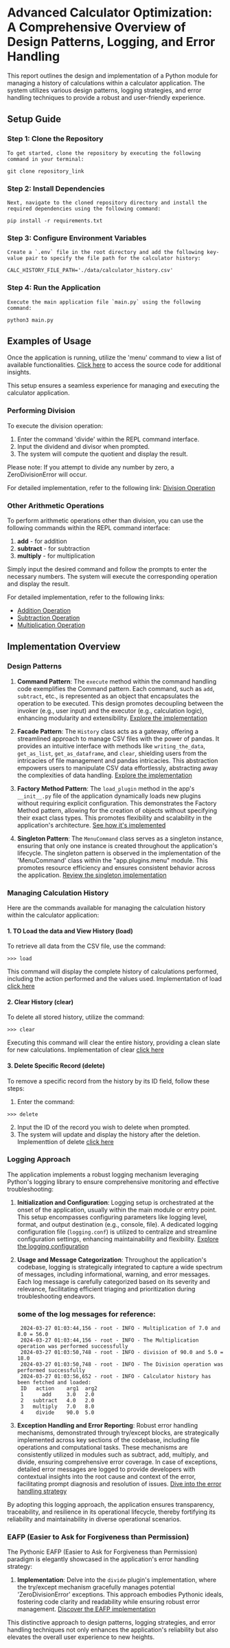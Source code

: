 # Advanced Calculator Optimization: A Comprehensive Overview of Design Patterns, Logging, and Error Handling
This report outlines the design and implementation of a Python module for managing a history of calculations within a calculator application. The system utilizes various design patterns, logging strategies, and error handling techniques to provide a robust and user-friendly experience.

## Setup Guide

### Step 1: Clone the Repository
    To get started, clone the repository by executing the following command in your terminal:

    git clone repository_link

### Step 2: Install Dependencies
    Next, navigate to the cloned repository directory and install the required dependencies using the following command:

    pip install -r requirements.txt

### Step 3: Configure Environment Variables
    Create a `.env` file in the root directory and add the following key-value pair to specify the file path for the calculator history:

    CALC_HISTORY_FILE_PATH='./data/calculator_history.csv'


### Step 4: Run the Application
    Execute the main application file `main.py` using the following command:

    python3 main.py

## Examples of Usage
Once the application is running, utilize the 'menu' command to view a list of available functionalities.
[Click here](https://github.com/aravind0815/Calculator_MidTerm/tree/main/app/plugins) to access the source code for additional insights.

This setup ensures a seamless experience for managing and executing the calculator application.

### Performing Division
To execute the division operation:
1. Enter the command 'divide' within the REPL command interface.
2. Input the dividend and divisor when prompted.
3. The system will compute the quotient and display the result.

Please note: If you attempt to divide any number by zero, a ZeroDivisionError will occur.

For detailed implementation, refer to the following link: [Division Operation](https://github.com/aravind0815/Calculator_MidTerm/blob/main/app/plugins/divide/__init__.py)

### Other Arithmetic Operations
To perform arithmetic operations other than division, you can use the following commands within the REPL command interface:

1. **add** - for addition
2. **subtract** - for subtraction
3. **multiply** - for multiplication

Simply input the desired command and follow the prompts to enter the necessary numbers. The system will execute the corresponding operation and display the result.

For detailed implementation, refer to the following links:
- [Addition Operation](https://github.com/aravind0815/Calculator_MidTerm/blob/main/app/plugins/add/__init__.py)
- [Subtraction Operation](https://github.com/aravind0815/Calculator_MidTerm/blob/main/app/plugins/subtract/__init__.py)
- [Multiplication Operation](https://github.com/aravind0815/Calculator_MidTerm/blob/main/app/plugins/multiply/__init__.py)

## Implementation Overview

### Design Patterns

1. **Command Pattern**:
   The `execute` method within the command handling code exemplifies the Command pattern. Each command, such as `add`, `subtract`, etc., is represented as an object that encapsulates the operation to be executed. This design promotes decoupling between the invoker (e.g., user input) and the executor (e.g., calculation logic), enhancing modularity and extensibility.
   [Explore the implementation](https://github.com/aravind0815/Calculator_MidTerm/blob/main/app/commands/__init__.py) 

2. **Facade Pattern**:
    The `History` class acts as a gateway, offering a streamlined approach to manage CSV files with the power of pandas. It provides an intuitive interface with methods like `writing_the_data`, `get_as_list`, `get_as_dataframe`, and `clear`, shielding users from the intricacies of file management and pandas intricacies. This abstraction empowers users to manipulate CSV data effortlessly, abstracting away the complexities of data handling.
    [Explore the implementation](https://github.com/aravind0815/Calculator_MidTerm/blob/main/app/history/__init__.py)

3. **Factory Method Pattern**:
   The `load_plugin` method in the app's `__init__.py` file of the application dynamically loads new plugins without requiring explicit configuration. This demonstrates the Factory Method pattern, allowing for the creation of objects without specifying their exact class types. This promotes flexibility and scalability in the application's architecture.
   [See how it's implemented](https://github.com/aravind0815/Calculator_MidTerm/blob/main/app/__init__.py)

4. **Singleton Pattern**:
   The `MenuCommand` class serves as a singleton instance, ensuring that only one instance is created throughout the application's lifecycle. The singleton pattern is observed in the implementation of the 'MenuCommand' class within the 
   "app.plugins.menu" module. This promotes resource efficiency and ensures consistent behavior across the application.
   [Review the singleton implementation](https://github.com/aravind0815/Calculator_MidTerm/blob/main/app/__init__.py)


### Managing Calculation History
Here are the commands available for managing the calculation history within the calculator application:

#### 1. TO Load the data and View History (load)
To retrieve all data from the CSV file, use the command:
```
>>> load
```
This command will display the complete history of calculations performed, including the action performed and the values used.
Implementation of load [click here](https://github.com/aravind0815/Calculator_MidTerm/blob/main/app/plugins/load/__init__.py)

#### 2. Clear History (clear)
To delete all stored history, utilize the command:
```
>>> clear
```
Executing this command will clear the entire history, providing a clean slate for new calculations.
Implementation of clear [click here](https://github.com/aravind0815/Calculator_MidTerm/blob/main/app/plugins/clear/__init__.py)

#### 3. Delete Specific Record (delete)
To remove a specific record from the history by its ID field, follow these steps:
1. Enter the command:
```
>>> delete
```
2. Input the ID of the record you wish to delete when prompted.
3. The system will update and display the history after the deletion.
Implementtion of delete [click here](https://github.com/aravind0815/Calculator_MidTerm/blob/main/app/plugins/delete/__init__.py)

### Logging Approach

The application implements a robust logging mechanism leveraging Python's logging library to ensure comprehensive monitoring and effective troubleshooting:

1. **Initialization and Configuration**:
   Logging setup is orchestrated at the onset of the application, usually within the main module or entry point. This setup encompasses configuring parameters like logging level, format, and output destination (e.g., console, file). A dedicated logging configuration file (`logging.conf`) is utilized to centralize and streamline configuration settings, enhancing maintainability and flexibility.
   [Explore the logging configuration](https://github.com/aravind0815/Calculator_MidTerm/blob/main/logging.conf)

2. **Usage and Message Categorization**:
   Throughout the application's codebase, logging is strategically integrated to capture a wide spectrum of messages, including informational, warning, and error messages. Each log message is carefully categorized based on its severity and relevance, facilitating efficient triaging and prioritization during troubleshooting endeavors.
   ### some of the log messages for reference:
        2024-03-27 01:03:44,156 - root - INFO - Multiplication of 7.0 and 8.0 = 56.0
        2024-03-27 01:03:44,156 - root - INFO - The Multiplication operation was performed successfully
        2024-03-27 01:03:50,748 - root - INFO - division of 90.0 and 5.0 = 18.0
        2024-03-27 01:03:50,748 - root - INFO - The Division operation was performed successfully
        2024-03-27 01:03:56,652 - root - INFO - Calculator history has been fetched and loaded:  
        ID   action    arg1  arg2
        1      add     3.0   2.0
        2   subtract   4.0   2.0
        3   multiply   7.0   8.0
        4    divide    90.0  5.0

3. **Exception Handling and Error Reporting**:
    Robust error handling mechanisms, demonstrated through try/except blocks, are strategically implemented across key sections of the codebase, including file operations and computational tasks. These mechanisms are consistently utilized in modules such as subtract, add, multiply, and divide, ensuring comprehensive error coverage. In case of exceptions, detailed error messages are logged to provide developers with contextual insights into the root cause and context of the error, facilitating prompt diagnosis and resolution of issues.
[Dive into the error handling strategy](https://github.com/aravind0815/Calculator_MidTerm/blob/main/app/plugins/subtract/__init__.py)

By adopting this logging approach, the application ensures transparency, traceability, and resilience in its operational lifecycle, thereby fortifying its reliability and maintainability in diverse operational scenarios.

### EAFP (Easier to Ask for Forgiveness than Permission)

The Pythonic EAFP (Easier to Ask for Forgiveness than Permission) paradigm is elegantly showcased in the application's error handling strategy:

1. **Implementation**:
   Delve into the `divide` plugin's implementation, where the try/except mechanism gracefully manages potential 'ZeroDivisionError' exceptions. This approach embodies Pythonic ideals, fostering code clarity and readability while ensuring robust error management.
   [Discover the EAFP implementation](https://github.com/aravind0815/Calculator_MidTerm/blob/main/app/plugins/divide/__init__.py)

This distinctive approach to design patterns, logging strategies, and error handling techniques not only enhances the application's reliability but also elevates the overall user experience to new heights.

